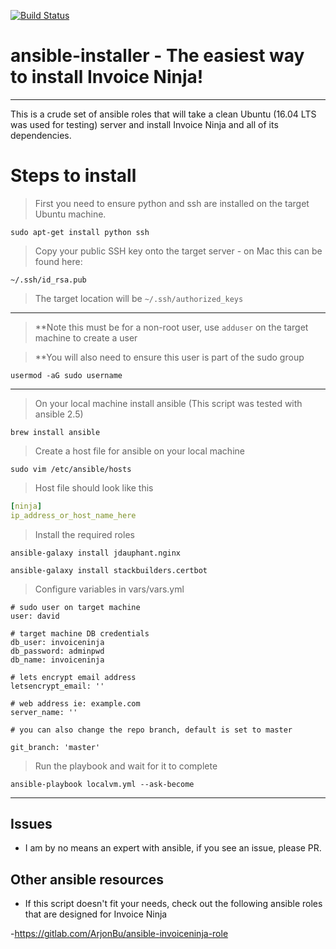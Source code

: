 [![Build Status](https://travis-ci.org/invoiceninja/ansible-installer.png?branch=master)](https://travis-ci.org/invoiceninja/ansible-installer)
# ansible-installer - The easiest way to install Invoice Ninja!

---

This is a crude set of ansible roles that will take a clean Ubuntu (16.04 LTS was used for testing) server and install Invoice Ninja and all of its dependencies.

# Steps to install

> First you need to ensure python and ssh are installed on the target Ubuntu machine.

`sudo apt-get install python ssh`

> Copy your public SSH key onto the target server - on Mac this can be found here:

`~/.ssh/id_rsa.pub`

> The target location will be 
`~/.ssh/authorized_keys`

***

> **Note this must be for a non-root user, use `adduser` on the target machine to create a user

> **You will also need to ensure this user is part of the sudo group

`usermod -aG sudo username`

***

> On your local machine install ansible (This script was tested with ansible 2.5)

`brew install ansible`

> Create a host file for ansible on your local machine

`sudo vim /etc/ansible/hosts`

> Host file should look like this

```yaml
[ninja]
ip_address_or_host_name_here
```

> Install the required roles

`ansible-galaxy install jdauphant.nginx`

`ansible-galaxy install stackbuilders.certbot`

> Configure variables in vars/vars.yml

```
# sudo user on target machine
user: david

# target machine DB credentials
db_user: invoiceninja
db_password: adminpwd
db_name: invoiceninja

# lets encrypt email address
letsencrypt_email: ''

# web address ie: example.com
server_name: ''

# you can also change the repo branch, default is set to master

git_branch: 'master'
```

> Run the playbook and wait for it to complete

`ansible-playbook localvm.yml --ask-become`

***

## Issues
* I am by no means an expert with ansible, if you see an issue, please PR.

## Other ansible resources
* If this script doesn't fit your needs, check out the following ansible roles that are designed for Invoice Ninja

-https://gitlab.com/ArjonBu/ansible-invoiceninja-role
